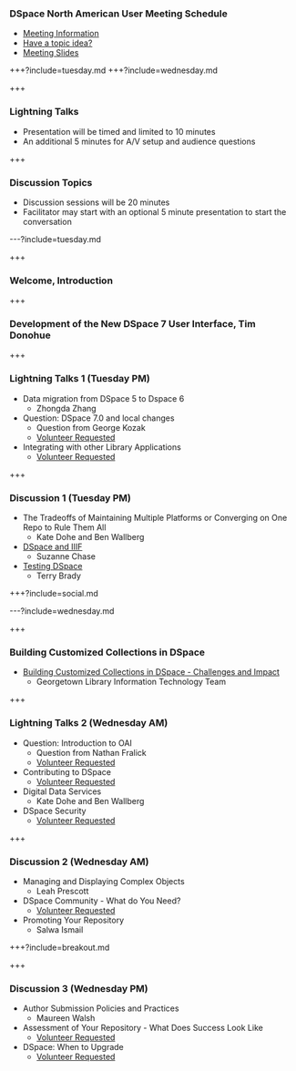### DSpace North American User Meeting Schedule

* [Meeting Information](https://www.library.georgetown.edu/node/19724)
* [Have a topic idea?](https://docs.google.com/a/georgetown.edu/forms/d/e/1FAIpQLSev8m6pJWaun6Mn0QKupXDZByJfigsEMxkMPZ8nGEgOf_YPyw/viewform)
* [Meeting Slides](https://gitpitch.com/terrywbrady/dspaceUserMeeting?grs=github&t=white)

+++?include=tuesday.md
+++?include=wednesday.md

+++

### Lightning Talks

* Presentation will be timed and limited to 10 minutes
* An additional 5 minutes for A/V setup and audience questions

+++

### Discussion Topics

* Discussion sessions will be 20 minutes
* Facilitator may start with an optional 5 minute presentation to start the conversation

---?include=tuesday.md

+++

### Welcome, Introduction

+++

### Development of the New DSpace 7 User Interface, Tim Donohue

+++

### Lightning Talks 1 (Tuesday PM)

* Data migration from DSpace 5 to Dspace 6
  * Zhongda Zhang
* Question: DSpace 7.0 and local changes 
  * Question from George Kozak 
  * [Volunteer Requested](mailto:digitalscholarship@georgetown.edu) <!-- .element: class="red" title="Please contact us if you are interested in facilitating this session"-->
* Integrating with other Library Applications
  * [Volunteer Requested](mailto:digitalscholarship@georgetown.edu) <!-- .element: class="red" title="Please contact us if you are interested in facilitating this session"-->

+++

### Discussion 1 (Tuesday PM)

* The Tradeoffs of Maintaining Multiple Platforms or Converging on One Repo to Rule Them All
  * Kate Dohe and Ben Wallberg
* [DSpace and IIIF](?p=dspaceIIIF) 
  * Suzanne Chase
* [Testing DSpace](?p=testingDSpace)
  * Terry Brady 

+++?include=social.md

---?include=wednesday.md

+++

### Building Customized Collections in DSpace

* [Building Customized Collections in DSpace - Challenges and Impact](?p=customizedCollections)
  * Georgetown Library Information Technology Team

+++

### Lightning Talks 2 (Wednesday AM)

* Question: Introduction to OAI 
  * Question from Nathan Fralick
  * [Volunteer Requested](mailto:digitalscholarship@georgetown.edu) <!-- .element: class="red" title="Please contact us if you are interested in facilitating this session"-->
* Contributing to DSpace  
  * [Volunteer Requested](mailto:digitalscholarship@georgetown.edu) <!-- .element: class="red" title="Please contact us if you are interested in facilitating this session"-->
* Digital Data Services 
  * Kate Dohe and Ben Wallberg
* DSpace Security  
  * [Volunteer Requested](mailto:digitalscholarship@georgetown.edu) <!-- .element: class="red" title="Please contact us if you are interested in facilitating this session"-->

+++

### Discussion 2 (Wednesday AM)

* Managing and Displaying Complex Objects
  * Leah Prescott
* DSpace Community - What do You Need?
  * [Volunteer Requested](mailto:digitalscholarship@georgetown.edu) <!-- .element: class="red" title="Please contact us if you are interested in facilitating this session"-->
* Promoting Your Repository
  * Salwa Ismail

+++?include=breakout.md
  
+++

### Discussion 3 (Wednesday PM)

* Author Submission Policies and Practices
  * Maureen Walsh
* Assessment of Your Repository - What Does Success Look Like
  * [Volunteer Requested](mailto:digitalscholarship@georgetown.edu) <!-- .element: class="red" title="Please contact us if you are interested in facilitating this session"-->
* DSpace: When to Upgrade
  * [Volunteer Requested](mailto:digitalscholarship@georgetown.edu) <!-- .element: class="red" title="Please contact us if you are interested in facilitating this session"-->
